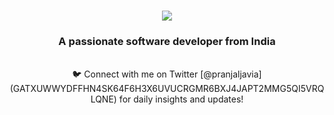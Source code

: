 
<h1 align="center">
    <img src="https://readme-typing-svg.herokuapp.com/ font=Righteous&size=35&center=true&vCenter=true&width=500&height=70&duration=4000&lines=Hi+There!+👋;+I'm+Pranjal+Javia!;" />
</h1>

<h3 align="center">A passionate software developer from India</h3>

<br/>

<div align="center">
 🐦 Connect with me on Twitter [@pranjaljavia](GATXUWWYDFFHN4SK64F6H3X6UVUCRGMR6BXJ4JAPT2MMG5QI5VRQLQNE) for daily insights and updates!
 </div>
<!--
**PRANJALJAVIA/PRANJALJAVIA** is a ✨ _special_ ✨ repository because its `README.md` (this file) appears on your GitHub profile.

Here are some ideas to get you started:

- 🔭 I’m currently working on ...
- 🌱 I’m currently learning ...
- 👯 I’m looking to collaborate on ...
- 🤔 I’m looking for help with ..
- 💬 Ask me about ...
- 📫 How to reach me: ...
- 😄 Pronouns: ...
- ⚡ Fun fact: ...
-->
